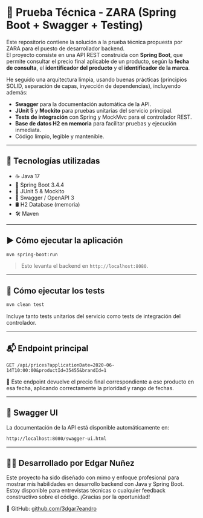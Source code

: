 # 🧠 Prueba Técnica - ZARA (Spring Boot + Swagger + Testing)

Este repositorio contiene la solución a la prueba técnica propuesta por ZARA para el puesto de desarrollador backend.  
El proyecto consiste en una API REST construida con **Spring Boot**, que permite consultar el precio final aplicable de un producto, según la **fecha de consulta**, el **identificador del producto** y el **identificador de la marca**.

He seguido una arquitectura limpia, usando buenas prácticas (principios SOLID, separación de capas, inyección de dependencias), incluyendo además:
- **Swagger** para la documentación automática de la API.
- **JUnit 5** y **Mockito** para pruebas unitarias del servicio principal.
- **Tests de integración** con Spring y MockMvc para el controlador REST.
- **Base de datos H2 en memoria** para facilitar pruebas y ejecución inmediata.
- Código limpio, legible y mantenible.

---

## 🔧 Tecnologías utilizadas

- ☕ Java 17  
- 🚀 Spring Boot 3.4.4  
- 🧪 JUnit 5 & Mockito  
- 📘 Swagger / OpenAPI 3  
- 🛢️ H2 Database (memoria)  
- 🛠️ Maven

---

## ▶️ Cómo ejecutar la aplicación

```bash
mvn spring-boot:run
```

> Esto levanta el backend en `http://localhost:8080`.

---

## 🧪 Cómo ejecutar los tests

```bash
mvn clean test
```

Incluye tanto tests unitarios del servicio como tests de integración del controlador.

---

## 📬 Endpoint principal

```http
GET /api/prices?applicationDate=2020-06-14T10:00:00&productId=35455&brandId=1
```

📌 Este endpoint devuelve el precio final correspondiente a ese producto en esa fecha, aplicando correctamente la prioridad y rango de fechas.

---

## 🧭 Swagger UI

La documentación de la API está disponible automáticamente en:

```bash
http://localhost:8080/swagger-ui.html
```

---

## 👨‍💻 Desarrollado por Edgar Nuñez

Este proyecto ha sido diseñado con mimo y enfoque profesional para mostrar mis habilidades en desarrollo backend con Java y Spring Boot.  
Estoy disponible para entrevistas técnicas o cualquier feedback constructivo sobre el código. ¡Gracias por la oportunidad!

🔗 GitHub: [github.com/3dgar7eandro](https://github.com/3dgar7eandro)
